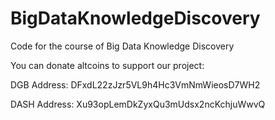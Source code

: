 # BigDataKnowledgeDiscovery
Code for the course of Big Data Knowledge Discovery

You can donate altcoins to support our project:


DGB Address: DFxdL22zJzr5VL9h4Hc3VmNmWieosD7WH2

DASH Address: Xu93opLemDkZyxQu3mUdsx2ncKchjuWwvQ